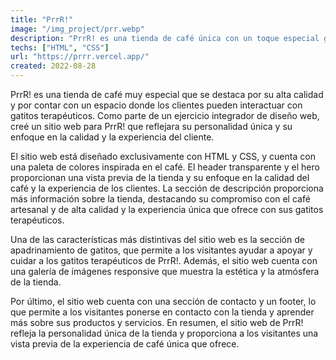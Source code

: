 ```yaml
---
title: "PrrR!"
image: "/img_project/prr.webp"
description: "PrrR! es una tienda de café única con un toque especial gracias a sus gatitos terapéuticos. El sitio web está hecho con HTML y CSS y tiene una estética muy atractiva inspirada en el café y sus mascotas."
techs: ["HTML", "CSS"]
url: "https://prrr.vercel.app/"
created: 2022-08-28
---
```


PrrR! es una tienda de café muy especial que se destaca por su alta calidad y por contar con un espacio donde los clientes pueden interactuar con gatitos terapéuticos. Como parte de un ejercicio integrador de diseño web, creé un sitio web para PrrR! que reflejara su personalidad única y su enfoque en la calidad y la experiencia del cliente.

El sitio web está diseñado exclusivamente con HTML y CSS, y cuenta con una paleta de colores inspirada en el café. El header transparente y el hero proporcionan una vista previa de la tienda y su enfoque en la calidad del café y la experiencia de los clientes. La sección de descripción proporciona más información sobre la tienda, destacando su compromiso con el café artesanal y de alta calidad y la experiencia única que ofrece con sus gatitos terapéuticos.

Una de las características más distintivas del sitio web es la sección de apadrinamiento de gatitos, que permite a los visitantes ayudar a apoyar y cuidar a los gatitos terapéuticos de PrrR!. Además, el sitio web cuenta con una galería de imágenes responsive que muestra la estética y la atmósfera de la tienda.

Por último, el sitio web cuenta con una sección de contacto y un footer, lo que permite a los visitantes ponerse en contacto con la tienda y aprender más sobre sus productos y servicios. En resumen, el sitio web de PrrR! refleja la personalidad única de la tienda y proporciona a los visitantes una vista previa de la experiencia de café única que ofrece.
